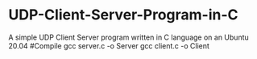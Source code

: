 # UDP-Client-Server-Program-in-C
A simple UDP Client Server program written in C language on an Ubuntu 20.04
#Compile
gcc server.c -o Server
gcc client.c -o Client
